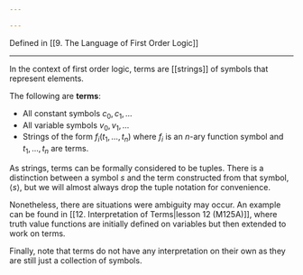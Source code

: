 ```yaml
---

---
```

Defined in [[9. The Language of First Order Logic]]

---
In the context of first order logic, terms are [[strings]] of symbols that represent elements.

The following are **terms**:
- All constant symbols $c_0, c_1, \dots$
- All variable symbols $v_0, v_1, \dots$
- Strings of the form $f_i(t_1,\dots,t_n)$ where $f_i$ is an $n$-ary function symbol and $t_1,\dots,t_n$ are terms.

As strings, terms can be formally considered to be tuples. There is a distinction between a symbol $s$ and the term constructed from that symbol, $\langle s\rangle$, but we will almost always drop the tuple notation for convenience. 

Nonetheless, there are situations were ambiguity may occur. An example can be found in [[12. Interpretation of Terms|lesson 12 (M125A)]], where truth value functions are initially defined on variables but then extended to work on terms.

Finally, note that terms do not have any interpretation on their own as they are still just a collection of symbols.